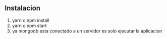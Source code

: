 ## Instalacion 

1. yarn o npm install
2. yarn o npm start 
3. ya mongodb esta conectado a un servidor es solo ejecutar la aplicacion
